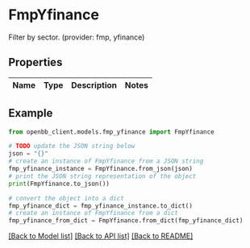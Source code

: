 # FmpYfinance

Filter by sector. (provider: fmp, yfinance)

## Properties

Name | Type | Description | Notes
------------ | ------------- | ------------- | -------------

## Example

```python
from openbb_client.models.fmp_yfinance import FmpYfinance

# TODO update the JSON string below
json = "{}"
# create an instance of FmpYfinance from a JSON string
fmp_yfinance_instance = FmpYfinance.from_json(json)
# print the JSON string representation of the object
print(FmpYfinance.to_json())

# convert the object into a dict
fmp_yfinance_dict = fmp_yfinance_instance.to_dict()
# create an instance of FmpYfinance from a dict
fmp_yfinance_from_dict = FmpYfinance.from_dict(fmp_yfinance_dict)
```
[[Back to Model list]](../README.md#documentation-for-models) [[Back to API list]](../README.md#documentation-for-api-endpoints) [[Back to README]](../README.md)


